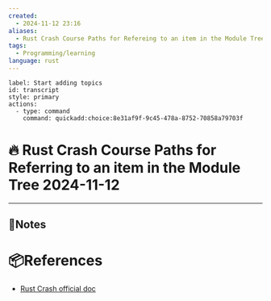 ```yaml
---
created:
  - 2024-11-12 23:16
aliases:
  - Rust Crash Course Paths for Refereing to an item in the Module Tree 2024-11-12
tags:
  - Programming/learning
language: rust
---
```

```meta-bind-button
label: Start adding topics
id: transcript
style: primary
actions:
  - type: command
    command: quickadd:choice:8e31af9f-9c45-478a-8752-70858a79703f

```
# 🔥 Rust Crash Course Paths for Referring to an item in the Module Tree 2024-11-12 

---
## 📃Notes 


# 📦References 
- [Rust Crash official doc](https://doc.rust-lang.org/book/ch07-03-paths-for-referring-to-an-item-in-the-module-tree.html)